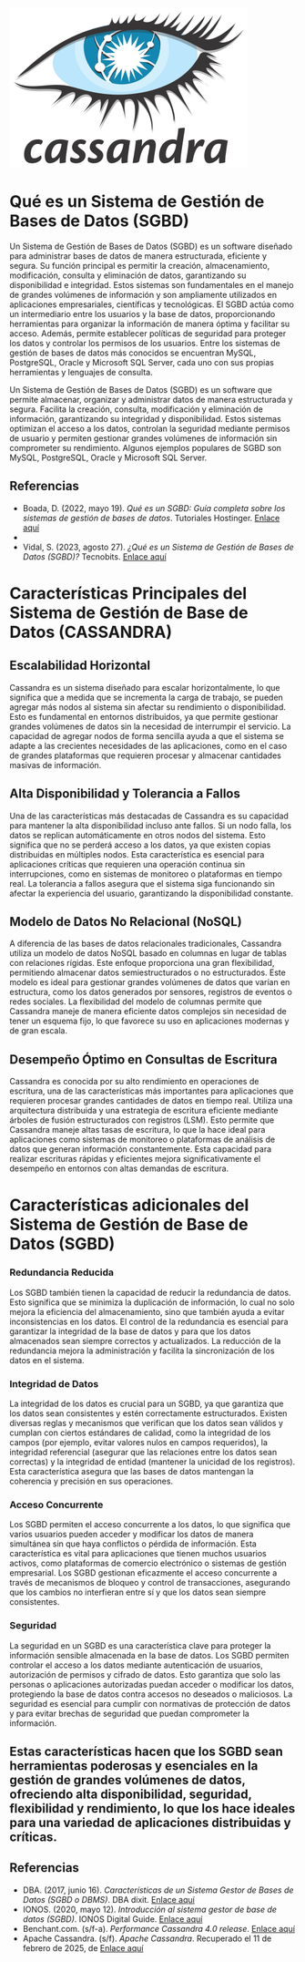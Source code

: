 ![Casandra](https://github.com/theking-10/FBD-CassandraSGBD/raw/main/Casandra.png)



<h1>Qué es un Sistema de Gestión de Bases de Datos (SGBD)</h1>

Un Sistema de Gestión de Bases de Datos (SGBD) es un software diseñado para administrar bases de datos de manera estructurada, eficiente y segura.
Su función principal es permitir la creación, almacenamiento, modificación, consulta y eliminación de datos, garantizando su disponibilidad e integridad. 
Estos sistemas son fundamentales en el manejo de grandes volúmenes de información y son ampliamente utilizados en aplicaciones empresariales, científicas y tecnológicas.
El SGBD actúa como un intermediario entre los usuarios y la base de datos, proporcionando herramientas para organizar la información de manera óptima 
y facilitar su acceso. Además, permite establecer políticas de seguridad para proteger los datos y controlar los permisos de los usuarios.
Entre los sistemas de gestión de bases de datos más conocidos se encuentran MySQL, PostgreSQL, Oracle y Microsoft SQL Server, 
cada uno con sus propias herramientas y lenguajes de consulta.

Un Sistema de Gestión de Bases de Datos (SGBD) es un software que permite almacenar, organizar y administrar datos de manera estructurada y segura.
Facilita la creación, consulta, modificación y eliminación de información, garantizando su integridad y disponibilidad.
Estos sistemas optimizan el acceso a los datos, controlan la seguridad mediante permisos de usuario y permiten gestionar grandes volúmenes de información 
sin comprometer su rendimiento. Algunos ejemplos populares de SGBD son MySQL, PostgreSQL, Oracle y Microsoft SQL Server.

## Referencias
- Boada, D. (2022, mayo 19). *Qué es un SGBD: Guía completa sobre los sistemas de gestión de bases de datos*. Tutoriales Hostinger. [Enlace aquí](https://www.hostinger.mx/tutoriales/sgbd)
- 
- Vidal, S. (2023, agosto 27). *¿Qué es un Sistema de Gestión de Bases de Datos (SGBD)?* Tecnobits. [Enlace aquí](https://tecnobits.com/que-es-un-sistema-de-gestion-de-bases-de-datos-sgbd/)

<h1>Características Principales del Sistema de Gestión de Base de Datos (CASSANDRA)</h1>

<h2>Escalabilidad Horizontal</h2>
Cassandra es un sistema diseñado para escalar horizontalmente, lo que significa que a medida que se incrementa la carga de trabajo, se pueden agregar más nodos al sistema sin afectar su rendimiento o disponibilidad. Esto es fundamental en entornos distribuidos, ya que permite gestionar grandes volúmenes de datos sin la necesidad de interrumpir el servicio. La capacidad de agregar nodos de forma sencilla ayuda a que el sistema se adapte a las crecientes necesidades de las aplicaciones, como en el caso de grandes plataformas que requieren procesar y almacenar cantidades masivas de información.

<h2>Alta Disponibilidad y Tolerancia a Fallos</h2>
Una de las características más destacadas de Cassandra es su capacidad para mantener la alta disponibilidad incluso ante fallos. Si un nodo falla, los datos se replican automáticamente en otros nodos del sistema. Esto significa que no se perderá acceso a los datos, ya que existen copias distribuidas en múltiples nodos. Esta característica es esencial para aplicaciones críticas que requieren una operación continua sin interrupciones, como en sistemas de monitoreo o plataformas en tiempo real. La tolerancia a fallos asegura que el sistema siga funcionando sin afectar la experiencia del usuario, garantizando la disponibilidad constante.

<h2>Modelo de Datos No Relacional (NoSQL)</h2>
A diferencia de las bases de datos relacionales tradicionales, Cassandra utiliza un modelo de datos NoSQL basado en columnas en lugar de tablas con relaciones rígidas. Este enfoque proporciona una gran flexibilidad, permitiendo almacenar datos semiestructurados o no estructurados. Este modelo es ideal para gestionar grandes volúmenes de datos que varían en estructura, como los datos generados por sensores, registros de eventos o redes sociales. La flexibilidad del modelo de columnas permite que Cassandra maneje de manera eficiente datos complejos sin necesidad de tener un esquema fijo, lo que favorece su uso en aplicaciones modernas y de gran escala.

<h2>Desempeño Óptimo en Consultas de Escritura</h2>
Cassandra es conocida por su alto rendimiento en operaciones de escritura, una de las características más importantes para aplicaciones que requieren procesar grandes cantidades de datos en tiempo real. Utiliza una arquitectura distribuida y una estrategia de escritura eficiente mediante árboles de fusión estructurados con registros (LSM). Esto permite que Cassandra maneje altas tasas de escritura, lo que la hace ideal para aplicaciones como sistemas de monitoreo o plataformas de análisis de datos que generan información constantemente. Esta capacidad para realizar escrituras rápidas y eficientes mejora significativamente el desempeño en entornos con altas demandas de escritura.

<h1>Características adicionales del Sistema de Gestión de Base de Datos (SGBD)</h1>

<h3>Redundancia Reducida</h3>
Los SGBD también tienen la capacidad de reducir la redundancia de datos. Esto significa que se minimiza la duplicación de información, lo cual no solo mejora la eficiencia del almacenamiento, sino que también ayuda a evitar inconsistencias en los datos. El control de la redundancia es esencial para garantizar la integridad de la base de datos y para que los datos almacenados sean siempre correctos y actualizados. La reducción de la redundancia mejora la administración y facilita la sincronización de los datos en el sistema.

<h3>Integridad de Datos</h3>
La integridad de los datos es crucial para un SGBD, ya que garantiza que los datos sean consistentes y estén correctamente estructurados. Existen diversas reglas y mecanismos que verifican que los datos sean válidos y cumplan con ciertos estándares de calidad, como la integridad de los campos (por ejemplo, evitar valores nulos en campos requeridos), la integridad referencial (asegurar que las relaciones entre los datos sean correctas) y la integridad de entidad (mantener la unicidad de los registros). Esta característica asegura que las bases de datos mantengan la coherencia y precisión en sus operaciones.

<h3>Acceso Concurrente</h3>
Los SGBD permiten el acceso concurrente a los datos, lo que significa que varios usuarios pueden acceder y modificar los datos de manera simultánea sin que haya conflictos o pérdida de información. Esta característica es vital para aplicaciones que tienen muchos usuarios activos, como plataformas de comercio electrónico o sistemas de gestión empresarial. Los SGBD gestionan eficazmente el acceso concurrente a través de mecanismos de bloqueo y control de transacciones, asegurando que los cambios no interfieran entre sí y que los datos sean siempre consistentes.

<h3>Seguridad</h3>
La seguridad en un SGBD es una característica clave para proteger la información sensible almacenada en la base de datos. Los SGBD permiten controlar el acceso a los datos mediante autenticación de usuarios, autorización de permisos y cifrado de datos. Esto garantiza que solo las personas o aplicaciones autorizadas puedan acceder o modificar los datos, protegiendo la base de datos contra accesos no deseados o maliciosos. La seguridad es esencial para cumplir con normativas de protección de datos y para evitar brechas de seguridad que puedan comprometer la información.

<h2>Estas características hacen que los SGBD sean herramientas poderosas y esenciales en la gestión de grandes volúmenes de datos, ofreciendo alta disponibilidad, seguridad, flexibilidad y rendimiento, lo que los hace ideales para una variedad de aplicaciones distribuidas y críticas.</h2>

## Referencias
- DBA. (2017, junio 16). *Características de un Sistema Gestor de Bases de Datos (SGBD o DBMS)*. DBA dixit. [Enlace aquí](https://dbadixit.com/caracteristicas-sistema-gestor-bases-datos-sgbd-dbms/)
- IONOS. (2020, mayo 12). *Introducción al sistema gestor de base de datos (SGBD)*. IONOS Digital Guide. [Enlace aquí](https://www.ionos.mx/digitalguide/hosting/cuestiones-tecnicas/sistema-gestor-de-base-de-datos-sgbd/)
- Benchant.com. (s/f-a). *Performance Cassandra 4.0 release*. [Enlace aquí](https://benchant.com/blog/cassandra-4-performance?utm_source=chatgpt.com)
- Apache Cassandra. (s/f). *Apache Cassandra*. Recuperado el 11 de febrero de 2025, de [Enlace aquí](https://cassandra.apache.org/_/blog/Apache-Cassandra-4.0-Overview.html)








